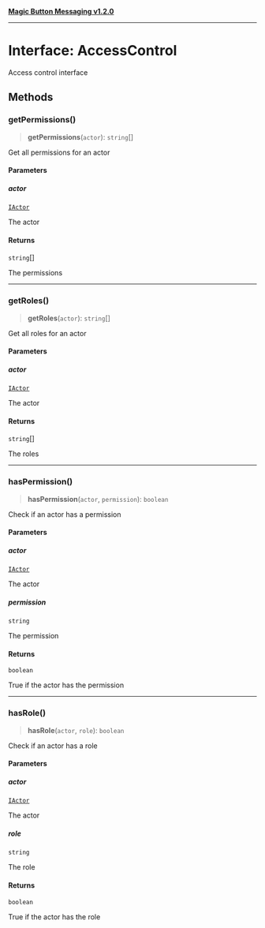 [**Magic Button Messaging v1.2.0**](../README.md)

***

# Interface: AccessControl

Access control interface

## Methods

### getPermissions()

> **getPermissions**(`actor`): `string`[]

Get all permissions for an actor

#### Parameters

##### actor

[`IActor`](IActor.md)

The actor

#### Returns

`string`[]

The permissions

***

### getRoles()

> **getRoles**(`actor`): `string`[]

Get all roles for an actor

#### Parameters

##### actor

[`IActor`](IActor.md)

The actor

#### Returns

`string`[]

The roles

***

### hasPermission()

> **hasPermission**(`actor`, `permission`): `boolean`

Check if an actor has a permission

#### Parameters

##### actor

[`IActor`](IActor.md)

The actor

##### permission

`string`

The permission

#### Returns

`boolean`

True if the actor has the permission

***

### hasRole()

> **hasRole**(`actor`, `role`): `boolean`

Check if an actor has a role

#### Parameters

##### actor

[`IActor`](IActor.md)

The actor

##### role

`string`

The role

#### Returns

`boolean`

True if the actor has the role

